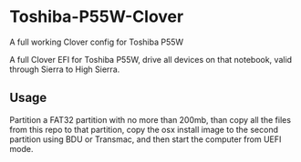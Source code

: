 # Toshiba-P55W-Clover
A full working Clover config for Toshiba P55W

A full Clover EFI for Toshiba P55W, drive all devices on that notebook, valid through Sierra to High Sierra.

## Usage

Partition a FAT32 partition with no more than 200mb, than copy all the files from this repo to that partition, copy the osx install image to the second partition using BDU or Transmac, and then start the computer from UEFI mode.

